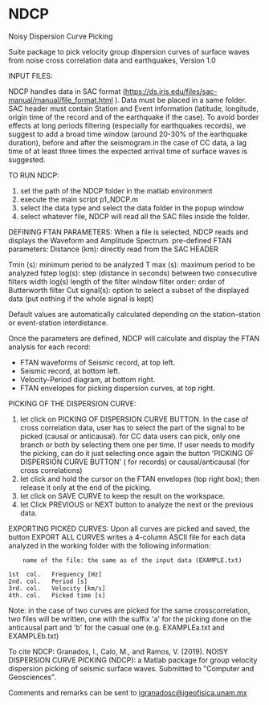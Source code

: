 # NDCP
Noisy Dispersion Curve Picking
				
Suite package to pick velocity group dispersion curves of surface waves from noise cross correlation data and earthquakes,  Version 1.0
										
INPUT FILES:

NDCP handles data in SAC format (https://ds.iris.edu/files/sac-manual/manual/file_format.html ). 
Data must be placed in a same folder.
SAC header must contain Station and Event information (latitude, longitude, origin time of the record and of the earthquake if the case).
To avoid border effects at long periods filtering (especially for earthquakes records), we suggest to add a broad time window (around 20-30% of the earthquake duration), before and after the seismogram.in the case of CC data, a lag time of at least three times the expected arrival time of surface waves is suggested.


TO RUN NDCP:
1) set the path of the NDCP folder in the matlab environment  
2) execute the main script p1_NDCP.m
3) select the data type and select the data folder in the popup window
4) select whatever file, NDCP will read all the SAC files inside the folder.


DEFINING FTAN PARAMETERS:
When a file is selected, NDCP reads and displays the Waveform and Amplitude Spectrum.
pre-defined FTAN parameters:
Distance (km): directly read from the SAC HEADER

Tmin (s): 	minimum period to be analyzed 
T max (s): 	maximum period to be analyzed
fstep log(s): 	step (distance in seconds) between two consecutive filters 
width log(s) 	length of the filter window 
filter order: 	order of Butterworth filter
Cut signal(s): 	option to select a subset of the displayed data (put nothing if the whole signal is kept)

Default values are automatically calculated depending on the station-station or event-station interdistance.


Once the parameters are defined, NDCP will calculate and display the FTAN analysis for each record:
- FTAN waveforms of Seismic record, at top left.
- Seismic record, at bottom left.
- Velocity-Period diagram, at bottom right.
- FTAN envelopes for picking dispersion curves, at top right.

PICKING OF THE DISPERSION CURVE:

1) let click on PICKING OF DISPERSION CURVE BUTTON. In the case of cross correlation data, user has to select the part of the signal to be picked (causal or anticausal). for CC data users can pick, only one branch or both by selecting them one per time. If user needs to modify the picking, can do it just selecting once again the button 'PICKING OF DISPERSION CURVE BUTTON' ( for records) or causal/anticausal (for cross correlations)
2) let click and hold the cursor on the FTAN envelopes (top right box); then release it only at the end of the picking.
3) let click on SAVE CURVE to keep the result on the workspace.
4) let Click PREVIOUS or NEXT button to analyze the next or the previous data.

EXPORTING PICKED CURVES:
Upon all curves are picked and saved, the button EXPORT ALL CURVES writes a 4-column ASCII file for each data analyzed in the working folder with the following information:

        name of the file: the same as of the input data (EXAMPLE.txt)

	1st  col. 	Frequency [Hz]
	2nd. col. 	Period [s]
	3rd. col.	Velocity [km/s]
	4th. col. 	Picked time [s]

Note: in the case of two curves are picked for the same crosscorrelation, two files will be written, one with the suffix 'a' for the picking done on the anticausal part and 'b' for the casual one (e.g. EXAMPLEa.txt and EXAMPLEb.txt)

To cite NDCP:
Granados, I., Calo, M., and Ramos, V. (2019). NOISY DISPERSION CURVE PICKING (NDCP): a Matlab package for group velocity dispersion picking of seismic surface waves. 
Submitted to "Computer and Geosciences".

Comments and remarks can be sent to igranadosc@igeofisica.unam.mx

